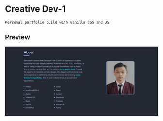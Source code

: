 # Creative Dev-1

```
Personal portfolio build with vanilla CSS and JS
```

## Preview

![thumbnail](./img/og-img.webp)
